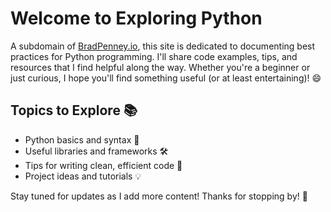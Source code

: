 # Welcome to Exploring Python

A subdomain of [BradPenney.io](https://bradpenney.io), this site is dedicated to documenting best
practices for Python programming. I'll share code examples, tips, and resources that I find helpful
along the way. Whether you're a beginner or just curious, I hope you'll find something useful (or
at least entertaining)! 😄

## Topics to Explore 📚

- Python basics and syntax 📝
- Useful libraries and frameworks 🛠️
- Tips for writing clean, efficient code 🧹
- Project ideas and tutorials 💡

Stay tuned for updates as I add more content! Thanks for stopping by! 👋